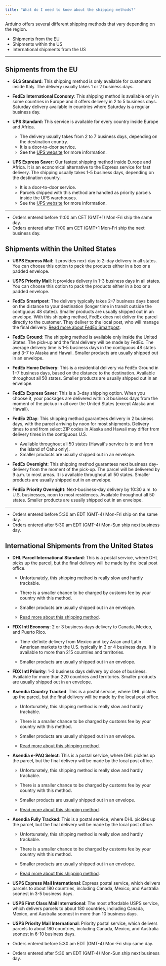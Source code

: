 ```yaml
---
title: "What do I need to know about the shipping methods?"
---
```


Arduino offers several different shipping methods that vary depending on the region.

* Shipments from the EU
* Shipments within the US
* International shipments from the US

---

## Shipments from the EU

* **GLS Standard:** This shipping method is only available for customers inside Italy. The delivery usually takes 1 or 2 business days.

* **FedEx International Economy**: This shipping method is available only in some countries in Europe and it offers delivery in 2 to 5 business days. Saturday delivery available in countries where Saturday is a regular business day.

* **UPS Standard:** This service is available for every country inside Europe and Africa.
  * The delivery usually takes from 2 to 7 business days, depending on the destination country.
  * It is a door-to-door service.
  * See the [UPS website](https://www.ups.com/hu/en/shipping/international/services/standard.page) for more information.

* **UPS Express Saver:** Our fastest shipping method inside Europe and Africa. It is an economical alternative to the Express service for fast delivery. The shipping usually takes 1-5 business days, depending on the destination country.
  * It is a door-to-door service.
  * Parcels shipped with this method are handled as priority parcels inside the UPS warehouses.
  * See the [UPS website](https://www.ups.com/hu/en/shipping/international/services/express-saver.page) for more information.

---

* Orders entered before 11:00 am CET (GMT+1) Mon-Fri ship the same day.
* Orders entered after 11:00 am CET (GMT+1 Mon-Fri ship the next business day.

## Shipments within the United States

* **USPS Express Mail**: It provides next-day to 2–day delivery in all states. You can choose this option to pack the products either in a box or a padded envelope.

* **USPS Priority Mail**: It provides delivery in 1-3 business days in all states. You can choose this option to pack the products either in a box or a padded envelope.

* **FedEx Smartpost**: The delivery typically takes 2–7 business days based on the distance to your destination (longer time in transit outside the contiguous 48 states). Smaller products are usually shipped out in an envelope.
With this shipping method, FedEx does not deliver the parcel directly to the customer. They deliver to the local post, who will manage the final delivery. [Read more about FedEx Smartpost](https://support.arduino.cc/hc/en-us/articles/360018392860-About-FedEx-Smartpost).

* **FedEx Ground**: The shipping method is available only inside the United States. The pick-up and the final delivery will be made by FedEx. The average delivery time is 1–5 business days in the contiguous 48 states and 3–7 to Alaska and Hawaii. Smaller products are usually shipped out in an envelope.

* **FedEx Home Delivery**: This is a residential delivery via FedEx Ground in 1−7 business days, based on the distance to the destination. Available throughout all 50 states. Smaller products are usually shipped out in an envelope.

* **FedEx Express Saver**: This is a 3-day shipping option. When you choose it, your packages are delivered within 3 business days from the moment of the pickup in all over the United States (except Alaska and Hawaii).

* **FedEx 2Day**: This shipping method guarantees delivery in 2 business days, with the parcel arriving by noon for most shipments. Delivery times to and from select ZIP codes in Alaska and Hawaii may differ from delivery times in the contiguous U.S.
  * Available throughout all 50 states (Hawaii's service is to and from the island of Oahu only).
  * Smaller products are usually shipped out in an envelope.

* **FedEx Overnight**: This shipping method guarantees next business day-delivery from the moment of the pick-up. The parcel will be delivered by 9 a.m. to most areas. It is available throughout all 50 states. Smaller products are usually shipped out in an envelope.

* **FedEx Priority Overnight**: Next-business-day delivery by 10:30 a.m. to U.S. businesses, noon to most residences. Available throughout all 50 states. Smaller products are usually shipped out in an envelope.

---

* Orders entered before 5:30 am EDT (GMT-4) Mon-Fri ship on the same day.
* Orders entered after 5:30 am EDT (GMT-4) Mon-Sun ship next business day.

## International Shipments from the United States

* **DHL Parcel International Standard**: This is a postal service, where DHL picks up the parcel, but the final delivery will be made by the local post office.

  * Unfortunately, this shipping method is really slow and hardly trackable.

  * There is a smaller chance to be charged by customs fee by your country with this method.

  * Smaller products are usually shipped out in an envelope.

  * [Read more about this shipping method](https://support.arduino.cc/hc/en-us/articles/360016495719).

* **FDX Intl Economy**: 2 or 3 business days delivery to Canada, Mexico, and Puerto Rico.

  * Time-definite delivery from Mexico and key Asian and Latin American markets to the U.S. typically in 3 or 4 business days. It is available to more than 215 countries and territories.

  * Smaller products are usually shipped out in an envelope.

* **FDX Intl Priority**: 1–3 business days delivery by close of business. Available for more than 220 countries and territories. Smaller products are usually shipped out in an envelope.

* **Asendia Country Tracked**: This is a postal service, where DHL pickles up the parcel, but the final delivery will be made by the local post office.

  * Unfortunately, this shipping method is really slow and hardly trackable.

  * There is a smaller chance to be charged by customs fee by your country with this method.

  * Smaller products are usually shipped out in an envelope.

  * [Read more about this shipping method](https://support.arduino.cc/hc/en-us/articles/360016495719).

* **Asendia e-PAQ Select**: This is a postal service, where DHL pickles up the parcel, but the final delivery will be made by the local post office.

  * Unfortunately, this shipping method is really slow and hardly trackable.

  * There is a smaller chance to be charged by customs fee by your country with this method.

  * Smaller products are usually shipped out in an envelope.

  * [Read more about this shipping method](https://support.arduino.cc/hc/en-us/articles/360016495719).

* **Asendia Fully Tracked**: This is a postal service, where DHL pickles up the parcel, but the final delivery will be made by the local post office.

  * Unfortunately, this shipping method is really slow and hardly trackable.

  * There is a smaller chance to be charged by customs fee by your country with this method.

  * Smaller products are usually shipped out in an envelope.

  * [Read more about this shipping method](https://support.arduino.cc/hc/en-us/articles/360016495719).

* **USPS Express Mail International**: Express postal service, which delivers parcels to about 180 countries, including Canada, Mexico, and Australia soonest in 3-5 business days.

* **USPS First Class Mail International**: The most affordable USPS service, which delivers parcels to about 180 countries, including Canada, Mexico, and Australia soonest in more than 10 business days.

* **USPS Priority Mail International**: Priority postal service, which delivers parcels to about 180 countries, including Canada, Mexico, and Australia soonest in 6-10 business days.

* Orders entered before 5:30 am EDT (GMT-4) Mon-Fri ship same day.
* Orders entered after 5:30 am EDT (GMT-4) Mon-Sun ship next business day.
